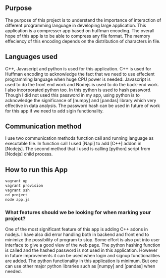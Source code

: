 ## Purpose

The purpose of this project is to understand the importance of interaction of different programming language in developing large application. This application is a compresser app based on huffman encoding. The overall hope of this app is to be able to compress any file format. The memory effeciency of this encoding depends on the distribution of characters in file. 

## Languages used
C++, Javascript and python is used for this application. C++ is used for Huffman encoding to acknowledge the fact that we need to use effecient programming language when huge CPU power is needed. Javascript is used to do the front end work and Nodejs is used to do the back-end work. I also incorporated python too. In this python is used to hash password. Though I did not used this password in my app, using python is to acknowledge the significance of [numpy] and [pandas] library which very effective in data analysis. The password hash can be used in future of work for this app if we need to add sigin functionality. 

## Communication method
I use two communication methods function call and running language as executable file. In function call I used [Napi] to add [C++] addon in [Nodejs]. The second method that I used is calling [python] script from [Nodejs] child process. 

## How to run this App
```python
vagrant up
vagrant provision
vagrant ssh
cd project
node app.js
```
### What features should we be looking for when marking your project?
One of the most significant feature of this app is adding C++ adons in nodejs. I have also did error handling both in backend and front end to minimize the possibility of program to stop. Some effort is also put into user interface to give a good view of the web page. The python hashing function is called and the hashed password is not used in this application. However in future improvements it can be used when login and signup functionalities are added. The python functionality in this application is minimum. But one can use other major python libraries such as [numpy] and [pandas] when needed.

